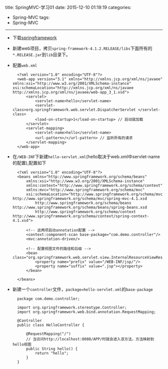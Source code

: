title: SpringMVC-学习01
date: 2015-12-10 01:19:19
categories: 
- Spring-MVC
tags: 
- Spring-MVC
---
* 下载[springframework](http://maven.springframework.org/release/org/springframework/spring/)
* 新建web项目，拷贝`spring-framework-4.1.2.RELEASE/libs`下面所有的`*.RELEASE.jar`到`lib`目录下。
* 配置`web.xml`

		<?xml version="1.0" encoding="UTF-8"?>
		<web-app version="3.1" xmlns="http://xmlns.jcp.org/xml/ns/javaee" xmlns:xsi="http://www.w3.org/2001/XMLSchema-instance" xsi:schemaLocation="http://xmlns.jcp.org/xml/ns/javaee http://xmlns.jcp.org/xml/ns/javaee/web-app_3_1.xsd">
			<servlet>
				<servlet-name>hello</servlet-name>
				<servlet-class>org.springframework.web.servlet.DispatcherServlet </servlet-class>
				<load-on-startup>1</load-on-startup> // 启动就加载
			</servlet>
			<servlet-mapping>
				<servlet-name>hello</servlet-name>
				<url-pattern>/</url-pattern> // 监听所有的请求
			</servlet-mapping>
		</web-app>
* 在`/WEB-INF`下新建`hello-servlet.xml`(hello取决于web.xml中servlet-name的配置),配置如下

		<?xml version="1.0" encoding="UTF-8"?>
		<beans xmlns="http://www.springframework.org/schema/beans"
			xmlns:xsi="http://www.w3.org/2001/XMLSchema-instance"
			xmlns:context="http://www.springframework.org/schema/context"
			xmlns:mvc="http://www.springframework.org/schema/mvc"
			xsi:schemaLocation="http://www.springframework.org/schema/mvc http://www.springframework.org/schema/mvc/spring-mvc-4.1.xsd
				http://www.springframework.org/schema/beans http://www.springframework.org/schema/beans/spring-beans.xsd
				http://www.springframework.org/schema/context http://www.springframework.org/schema/context/spring-context-4.1.xsd">

			<!-- 这两项启动annotation配置 -->
			<context:component-scan base-package="com.demo.controller"/>
			<mvc:annotation-driven/>

			<!-- 配置视图文件的路径和后缀 -->
			<bean class="org.springframework.web.servlet.view.InternalResourceViewResolver">
				<property name="prefix" value="/WEB-INF/jsp/"/>
				<property name="suffix" value=".jsp"></property>
			</bean>

		</beans>
* 新建一个`controller`文件，`package=hello-servlet.xml`的`base-package`

		package com.demo.controller;

		import org.springframework.stereotype.Controller;
		import org.springframework.web.bind.annotation.RequestMapping;

		@Controller
		public class HelloController {

			@RequestMapping("/")
			// 当访问http://localhost:8080/APP/时就会进入该方法，方法映射到hello视图
			public String hello() {
				return "hello";
			}
		}


